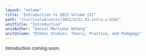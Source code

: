 ```yaml
---
layout: "volume"
title: "Introduction to 2022 Volume III"
path: "/curriculum/units/2022/3/22.03.intro.x.html"
unitTitle: "Introduction"
unitAuthor: "Daniel Martinez HoSang"
unitVolume: "Ethnic Studies: Theory, Practice, and Pedagogy"
---
```

<main>
	<p>Introduction coming soon.</p>
</main>
